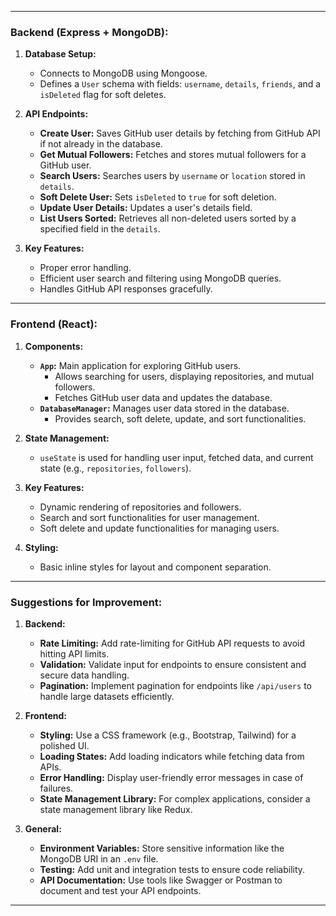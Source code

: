 


---

### **Backend (Express + MongoDB):**

1. **Database Setup:**
   - Connects to MongoDB using Mongoose.
   - Defines a `User` schema with fields: `username`, `details`, `friends`, and a `isDeleted` flag for soft deletes.

2. **API Endpoints:**
   - **Create User:** Saves GitHub user details by fetching from GitHub API if not already in the database.
   - **Get Mutual Followers:** Fetches and stores mutual followers for a GitHub user.
   - **Search Users:** Searches users by `username` or `location` stored in `details`.
   - **Soft Delete User:** Sets `isDeleted` to `true` for soft deletion.
   - **Update User Details:** Updates a user's details field.
   - **List Users Sorted:** Retrieves all non-deleted users sorted by a specified field in the `details`.

3. **Key Features:**
   - Proper error handling.
   - Efficient user search and filtering using MongoDB queries.
   - Handles GitHub API responses gracefully.

---

### **Frontend (React):**

1. **Components:**
   - **`App`:** Main application for exploring GitHub users.
     - Allows searching for users, displaying repositories, and mutual followers.
     - Fetches GitHub user data and updates the database.
   - **`DatabaseManager`:** Manages user data stored in the database.
     - Provides search, soft delete, update, and sort functionalities.

2. **State Management:**
   - `useState` is used for handling user input, fetched data, and current state (e.g., `repositories`, `followers`).

3. **Key Features:**
   - Dynamic rendering of repositories and followers.
   - Search and sort functionalities for user management.
   - Soft delete and update functionalities for managing users.

4. **Styling:**
   - Basic inline styles for layout and component separation.

---

### **Suggestions for Improvement:**

1. **Backend:**
   - **Rate Limiting:** Add rate-limiting for GitHub API requests to avoid hitting API limits.
   - **Validation:** Validate input for endpoints to ensure consistent and secure data handling.
   - **Pagination:** Implement pagination for endpoints like `/api/users` to handle large datasets efficiently.

2. **Frontend:**
   - **Styling:** Use a CSS framework (e.g., Bootstrap, Tailwind) for a polished UI.
   - **Loading States:** Add loading indicators while fetching data from APIs.
   - **Error Handling:** Display user-friendly error messages in case of failures.
   - **State Management Library:** For complex applications, consider a state management library like Redux.

3. **General:**
   - **Environment Variables:** Store sensitive information like the MongoDB URI in an `.env` file.
   - **Testing:** Add unit and integration tests to ensure code reliability.
   - **API Documentation:** Use tools like Swagger or Postman to document and test your API endpoints.

---
